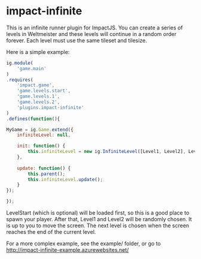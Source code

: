 impact-infinite
===============

This is an infinite runner plugin for ImpactJS.
You can create a series of levels in Weltmeister and these levels will continue in a random order forever.
Each level must use the same tileset and tilesize.

Here is a simple example:

```javascript
ig.module( 
    'game.main' 
)
.requires(
    'impact.game',
    'game.levels.start',
    'game.levels.1',
    'game.levels.2',
    'plugins.impact-infinite'
)
.defines(function(){

MyGame = ig.Game.extend({
    infiniteLevel: null,

    init: function() {
        this.infiniteLevel = new ig.InfiniteLevel([Level1, Level2], LevelStart);
    },
    
    update: function() {
        this.parent();
        this.infiniteLevel.update();
    }
});

});
```

LevelStart (which is optional) will be loaded first, so this is a good place to spawn your player.
After that, Level1 and Level2 will be randomly chosen.
It is up to you to move the screen.  The next level is chosen when the screen reaches the end of the current level.

For a more complex example, see the example/ folder, or go to http://impact-infinite-example.azurewebsites.net/
